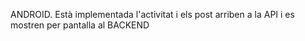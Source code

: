 ANDROID.
Està implementada l'activitat i els post arriben a la API i es mostren per pantalla al BACKEND
